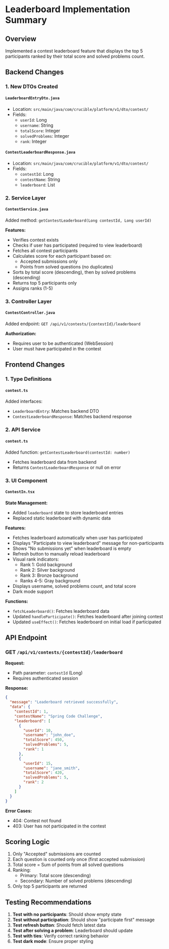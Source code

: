 # Leaderboard Implementation Summary

## Overview
Implemented a contest leaderboard feature that displays the top 5 participants ranked by their total score and solved problems count.

## Backend Changes

### 1. New DTOs Created

#### `LeaderboardEntryDto.java`
- Location: `src/main/java/com/crucible/platform/v1/dto/contest/`
- Fields:
  - `userId`: Long
  - `username`: String
  - `totalScore`: Integer
  - `solvedProblems`: Integer
  - `rank`: Integer

#### `ContestLeaderboardResponse.java`
- Location: `src/main/java/com/crucible/platform/v1/dto/contest/`
- Fields:
  - `contestId`: Long
  - `contestName`: String
  - `leaderboard`: List<LeaderboardEntryDto>

### 2. Service Layer

#### `ContestService.java`
Added method: `getContestLeaderboard(Long contestId, Long userId)`

**Features:**
- Verifies contest exists
- Checks if user has participated (required to view leaderboard)
- Fetches all contest participants
- Calculates score for each participant based on:
  - Accepted submissions only
  - Points from solved questions (no duplicates)
- Sorts by total score (descending), then by solved problems (descending)
- Returns top 5 participants only
- Assigns ranks (1-5)

### 3. Controller Layer

#### `ContestController.java`
Added endpoint: `GET /api/v1/contests/{contestId}/leaderboard`

**Authorization:**
- Requires user to be authenticated (WebSession)
- User must have participated in the contest

## Frontend Changes

### 1. Type Definitions

#### `contest.ts`
Added interfaces:
- `LeaderboardEntry`: Matches backend DTO
- `ContestLeaderboardResponse`: Matches backend response

### 2. API Service

#### `contest.ts`
Added function: `getContestLeaderboard(contestId: number)`
- Fetches leaderboard data from backend
- Returns `ContestLeaderboardResponse` or null on error

### 3. UI Component

#### `ContestIn.tsx`
**State Management:**
- Added `leaderboard` state to store leaderboard entries
- Replaced static leaderboard with dynamic data

**Features:**
- Fetches leaderboard automatically when user has participated
- Displays "Participate to view leaderboard" message for non-participants
- Shows "No submissions yet" when leaderboard is empty
- Refresh button to manually reload leaderboard
- Visual rank indicators:
  - Rank 1: Gold background
  - Rank 2: Silver background
  - Rank 3: Bronze background
  - Ranks 4-5: Gray background
- Displays username, solved problems count, and total score
- Dark mode support

**Functions:**
- `fetchLeaderboard()`: Fetches leaderboard data
- Updated `handleParticipate()`: Fetches leaderboard after joining contest
- Updated `useEffect()`: Fetches leaderboard on initial load if participated

## API Endpoint

### GET `/api/v1/contests/{contestId}/leaderboard`

**Request:**
- Path parameter: `contestId` (Long)
- Requires authenticated session

**Response:**
```json
{
  "message": "Leaderboard retrieved successfully",
  "data": {
    "contestId": 1,
    "contestName": "Spring Code Challenge",
    "leaderboard": [
      {
        "userId": 10,
        "username": "john_doe",
        "totalScore": 450,
        "solvedProblems": 5,
        "rank": 1
      },
      {
        "userId": 15,
        "username": "jane_smith",
        "totalScore": 420,
        "solvedProblems": 5,
        "rank": 2
      }
    ]
  }
}
```

**Error Cases:**
- 404: Contest not found
- 403: User has not participated in the contest

## Scoring Logic

1. Only "Accepted" submissions are counted
2. Each question is counted only once (first accepted submission)
3. Total score = Sum of points from all solved questions
4. Ranking:
   - Primary: Total score (descending)
   - Secondary: Number of solved problems (descending)
5. Only top 5 participants are returned

## Testing Recommendations

1. **Test with no participants**: Should show empty state
2. **Test without participation**: Should show "participate first" message
3. **Test refresh button**: Should fetch latest data
4. **Test after solving a problem**: Leaderboard should update
5. **Test with ties**: Verify correct ranking behavior
6. **Test dark mode**: Ensure proper styling
